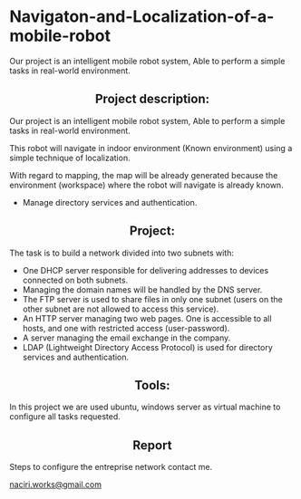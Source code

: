 # Navigaton-and-Localization-of-a-mobile-robot
Our project is an intelligent mobile robot system, Able to perform a simple tasks in  real-world environment. 

<h2 align="center">Project description:</h2>

Our project is an intelligent mobile robot system, Able to perform a simple tasks in 
real-world environment. 

This robot will navigate in indoor environment (Known environment) using a simple 
technique of localization.

With regard to mapping, the map will be already generated because the environment 
(workspace) where the robot will navigate is already known.


* Manage directory services and authentication.

<h2 align="center">Project:</h2>

The task is to build a network divided into two subnets with:

* One DHCP server responsible for delivering addresses to devices connected on both subnets.
* Managing the domain names will be handled by the DNS server.
* The FTP server is used to share files in only one subnet (users on the other subnet
are not allowed to access this service).
* An HTTP server managing two web pages. One is accessible to all hosts, and one
with restricted access (user-password).
* A server managing the email exchange in the company.
* LDAP (Lightweight Directory Access Protocol) is used for directory services and
authentication.

<h2 align="center">Tools:</h2>
In this project we are used ubuntu, windows server as virtual machine to configure all tasks requested.

<h2 align="center">Report</h2>
  Steps to configure the entreprise network contact me.
  
  <naciri.works@gmail.com>
